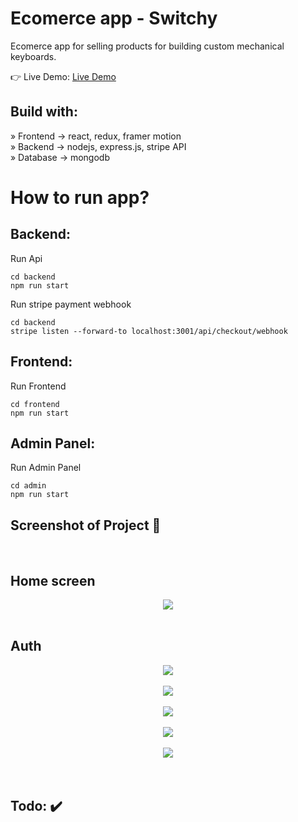 <div align='center'><img style="width:20%"></div>

<h1>Ecomerce app - Switchy</h1>
<p>Ecomerce app for selling products for building custom mechanical keyboards.</p>

👉 Live Demo: <a href='https://ecommerce-keyboard-store.vercel.app/'>Live Demo</a>

<h2>Build with:</h2>

» Frontend -> react, redux, framer motion
<br>
» Backend -> nodejs, express.js, stripe API
<br>
» Database -> mongodb

<h1>How to run app? </h1>

<h2>Backend: </h2>

<p> Run Api </p>

```
cd backend
npm run start
```

<p> Run stripe payment webhook </p>

```
cd backend
stripe listen --forward-to localhost:3001/api/checkout/webhook
```

<h2>Frontend: </h2>

<p>Run Frontend </p>

```
cd frontend
npm run start
```

<h2>Admin Panel: </h2>

<p>Run Admin Panel </p>

```
cd admin
npm run start
```

<h2>Screenshot of Project 📸</h2>
<br>

## Home screen

<div align='center'>

<img src="![image](https://github.com/user-attachments/assets/02affdd3-8338-4cb8-8181-5f55cdd3ceeb)">

</div>

<br>

## Auth

<div align='center'>

<img src="![image](https://github.com/user-attachments/assets/a5ae62b4-b67b-4558-b04c-2ee0e64b5887)">

</div>

<br>

<div align='center'>

<img src="![image](https://github.com/user-attachments/assets/3cc9a906-684a-496d-83f4-5b7362be7e83)">

</div>

<br>

<div align='center'>

<img src="![image](https://github.com/user-attachments/assets/da730a5a-1b6e-4298-bf59-f4e577e930d0)">

</div>

<br>

<div align='center'>

<img src="![image](https://github.com/user-attachments/assets/87a3099d-cbef-4e9b-a325-b17ac74357ea)">

</div>

<br>

<div align='center'>

<img src="![image](https://github.com/user-attachments/assets/4b6dc4f4-e910-4e79-a7cb-5655842ebbe1)">

</div>

<br>

<br>

<h2>Todo: ✔️</h2>
<br>

<br>
